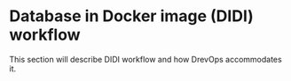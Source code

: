# Database in Docker image (DIDI) workflow

This section will describe DIDI workflow and how DrevOps accommodates it.  
